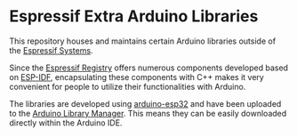 # Espressif Extra Arduino Libraries

This repository houses and maintains certain Arduino libraries outside of the [Espressif Systems](https://github.com/espressif). 

Since the [Espressif Registry](https://components.espressif.com/) offers numerous components developed based on [ESP-IDF](https://github.com/espressif/esp-idf), encapsulating these components with C++ makes it very convenient for people to utilize their functionalities with Arduino.

The libraries are developed using [arduino-esp32](https://github.com/espressif/arduino-esp32) and have been uploaded to the [Arduino Library Manager](https://github.com/arduino/library-registry). This means they can be easily downloaded directly within the Arduino IDE.
